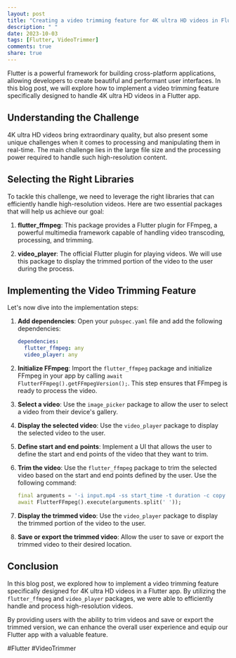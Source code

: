 ```yaml
---
layout: post
title: "Creating a video trimming feature for 4K ultra HD videos in Flutter"
description: " "
date: 2023-10-03
tags: [Flutter, VideoTrimmer]
comments: true
share: true
---
```


Flutter is a powerful framework for building cross-platform applications, allowing developers to create beautiful and performant user interfaces. In this blog post, we will explore how to implement a video trimming feature specifically designed to handle 4K ultra HD videos in a Flutter app.

## Understanding the Challenge

4K ultra HD videos bring extraordinary quality, but also present some unique challenges when it comes to processing and manipulating them in real-time. The main challenge lies in the large file size and the processing power required to handle such high-resolution content.

## Selecting the Right Libraries

To tackle this challenge, we need to leverage the right libraries that can efficiently handle high-resolution videos. Here are two essential packages that will help us achieve our goal:

1. **flutter_ffmpeg**: This package provides a Flutter plugin for FFmpeg, a powerful multimedia framework capable of handling video transcoding, processing, and trimming.

2. **video_player**: The official Flutter plugin for playing videos. We will use this package to display the trimmed portion of the video to the user during the process.

## Implementing the Video Trimming Feature

Let's now dive into the implementation steps:

1. **Add dependencies**: Open your `pubspec.yaml` file and add the following dependencies:
    ```yaml
    dependencies:
      flutter_ffmpeg: any
      video_player: any
    ```

2. **Initialize FFmpeg**: Import the `flutter_ffmpeg` package and initialize FFmpeg in your app by calling `await FlutterFFmpeg().getFFmpegVersion();`. This step ensures that FFmpeg is ready to process the video.

3. **Select a video**: Use the `image_picker` package to allow the user to select a video from their device's gallery.

4. **Display the selected video**: Use the `video_player` package to display the selected video to the user.

5. **Define start and end points**: Implement a UI that allows the user to define the start and end points of the video that they want to trim.

6. **Trim the video**: Use the `flutter_ffmpeg` package to trim the selected video based on the start and end points defined by the user. Use the following command:
    ```dart
    final arguments = '-i input.mp4 -ss start_time -t duration -c copy output.mp4';
    await FlutterFFmpeg().execute(arguments.split(' '));
    ```

7. **Display the trimmed video**: Use the `video_player` package to display the trimmed portion of the video to the user.

8. **Save or export the trimmed video**: Allow the user to save or export the trimmed video to their desired location.

## Conclusion

In this blog post, we explored how to implement a video trimming feature specifically designed for 4K ultra HD videos in a Flutter app. By utilizing the `flutter_ffmpeg` and `video_player` packages, we were able to efficiently handle and process high-resolution videos.

By providing users with the ability to trim videos and save or export the trimmed version, we can enhance the overall user experience and equip our Flutter app with a valuable feature.

#Flutter #VideoTrimmer